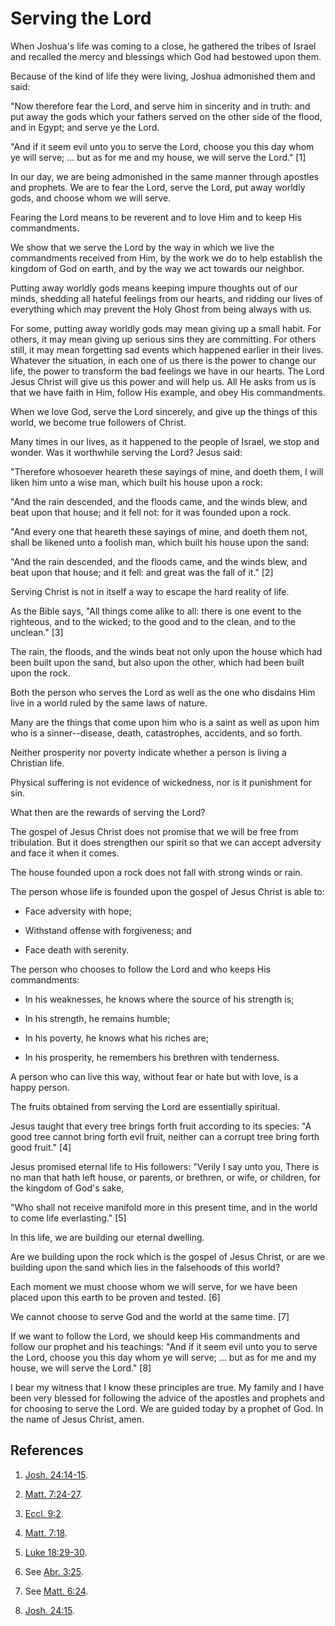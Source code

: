 # Serving the Lord

When Joshua's life was coming to a close, he gathered the tribes of Israel and
recalled the mercy and blessings which God had bestowed upon them.

Because of the kind of life they were living, Joshua admonished them and said:

"Now therefore fear the Lord, and serve him in sincerity and in truth: and put
away the gods which your fathers served on the other side of the flood, and in
Egypt; and serve ye the Lord.

"And if it seem evil unto you to serve the Lord, choose you this day whom ye
will serve; ... but as for me and my house, we will serve the Lord." [1]

In our day, we are being admonished in the same manner through apostles and
prophets. We are to fear the Lord, serve the Lord, put away worldly gods, and
choose whom we will serve.

Fearing the Lord means to be reverent and to love Him and to keep His
commandments.

We show that we serve the Lord by the way in which we live the commandments
received from Him, by the work we do to help establish the kingdom of God on
earth, and by the way we act towards our neighbor.

Putting away worldly gods means keeping impure thoughts out of our minds,
shedding all hateful feelings from our hearts, and ridding our lives of
everything which may prevent the Holy Ghost from being always with us.

For some, putting away worldly gods may mean giving up a small habit. For
others, it may mean giving up serious sins they are committing. For others
still, it may mean forgetting sad events which happened earlier in their
lives. Whatever the situation, in each one of us there is the power to change
our life, the power to transform the bad feelings we have in our hearts. The
Lord Jesus Christ will give us this power and will help us. All He asks from
us is that we have faith in Him, follow His example, and obey His
commandments.

When we love God, serve the Lord sincerely, and give up the things of this
world, we become true followers of Christ.

Many times in our lives, as it happened to the people of Israel, we stop and
wonder. Was it worthwhile serving the Lord? Jesus said:

"Therefore whosoever heareth these sayings of mine, and doeth them, I will
liken him unto a wise man, which built his house upon a rock:

"And the rain descended, and the floods came, and the winds blew, and beat
upon that house; and it fell not: for it was founded upon a rock.

"And every one that heareth these sayings of mine, and doeth them not, shall
be likened unto a foolish man, which built his house upon the sand:

"And the rain descended, and the floods came, and the winds blew, and beat
upon that house; and it fell: and great was the fall of it." [2]

Serving Christ is not in itself a way to escape the hard reality of life.

As the Bible says, "All things come alike to all: there is one event to the
righteous, and to the wicked; to the good and to the clean, and to the
unclean." [3]

The rain, the floods, and the winds beat not only upon the house which had
been built upon the sand, but also upon the other, which had been built upon
the rock.

Both the person who serves the Lord as well as the one who disdains Him live
in a world ruled by the same laws of nature.

Many are the things that come upon him who is a saint as well as upon him who
is a sinner--disease, death, catastrophes, accidents, and so forth.

Neither prosperity nor poverty indicate whether a person is living a Christian
life.

Physical suffering is not evidence of wickedness, nor is it punishment for
sin.

What then are the rewards of serving the Lord?

The gospel of Jesus Christ does not promise that we will be free from
tribulation. But it does strengthen our spirit so that we can accept adversity
and face it when it comes.

The house founded upon a rock does not fall with strong winds or rain.

The person whose life is founded upon the gospel of Jesus Christ is able to:

  * Face adversity with hope;

  * Withstand offense with forgiveness; and

  * Face death with serenity.

The person who chooses to follow the Lord and who keeps His commandments:

  * In his weaknesses, he knows where the source of his strength is;

  * In his strength, he remains humble;

  * In his poverty, he knows what his riches are;

  * In his prosperity, he remembers his brethren with tenderness.

A person who can live this way, without fear or hate but with love, is a happy
person.

The fruits obtained from serving the Lord are essentially spiritual.

Jesus taught that every tree brings forth fruit according to its species: "A
good tree cannot bring forth evil fruit, neither can a corrupt tree bring
forth good fruit." [4]

Jesus promised eternal life to His followers: "Verily I say unto you, There is
no man that hath left house, or parents, or brethren, or wife, or children,
for the kingdom of God's sake,

"Who shall not receive manifold more in this present time, and in the world to
come life everlasting." [5]

In this life, we are building our eternal dwelling.

Are we building upon the rock which is the gospel of Jesus Christ, or are we
building upon the sand which lies in the falsehoods of this world?

Each moment we must choose whom we will serve, for we have been placed upon
this earth to be proven and tested. [6]

We cannot choose to serve God and the world at the same time. [7]

If we want to follow the Lord, we should keep His commandments and follow our
prophet and his teachings: "And if it seem evil unto you to serve the Lord,
choose you this day whom ye will serve; ... but as for me and my house, we will
serve the Lord." [8]

I bear my witness that I know these principles are true. My family and I have
been very blessed for following the advice of the apostles and prophets and
for choosing to serve the Lord. We are guided today by a prophet of God. In
the name of Jesus Christ, amen.

## References

  1.   [Josh. 24:14-15](https://www.lds.org/scriptures/ot/josh/24.14-15?lang=eng#13).

  2.   [Matt. 7:24-27](https://www.lds.org/scriptures/nt/matt/7.24-27?lang=eng#23).

  3.   [Eccl. 9:2](https://www.lds.org/scriptures/ot/eccl/9.2?lang=eng#1).

  4.   [Matt. 7:18](https://www.lds.org/scriptures/nt/matt/7.18?lang=eng#17).

  5.   [Luke 18:29-30](https://www.lds.org/scriptures/nt/luke/18.29-30?lang=eng#28).

  6.  See [Abr. 3:25](https://www.lds.org/scriptures/pgp/abr/3.25?lang=eng#24).

  7.  See [Matt. 6:24](https://www.lds.org/scriptures/nt/matt/6.24?lang=eng#23).

  8.   [Josh. 24:15](https://www.lds.org/scriptures/ot/josh/24.15?lang=eng#14).

